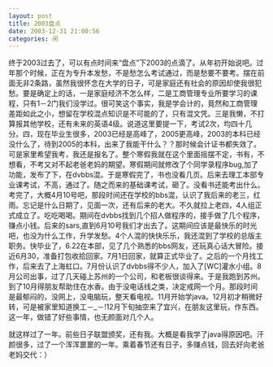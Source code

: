 ```yaml
---
layout: post
title: 2003盘点
date: 2003-12-31 21:00:56
categories: 闲
---
```

终于2003过去了，可以有点时间来“盘点”下2003的点滴了。从年初开始说吧。过年那个时候，正在为专升本发愁，不是愁怎么考试通过，而是愁要不要考。摆在前面无非2条路，虽然我很怀念在大学的日子，可是家庭还有社会的原因却使我很犯愁。要是确定上的话，一是家庭经济不怎么样，二是工商管理专业所要学习的课程，只有1－2门我们没学过。很可笑这个事实，我是学会计的，竟然和工商管理差距如此之小，想留在学校混点知识是不可能的了，只有混文凭。三是我懒，不打算报其他学校，还有未来的英语4级。说道这里要提一下，考试2次，均四十几分。四，现在毕业生很多，2003已经是高峰了，2005更高峰，2003的本科已经没什么了，待到2005的本科，出来了我能干什么？？那时候会计证书都失效了。可是家里希望我考，我还是报名了。整个寒假我就在这个里面摇摆不定，书有，不想看，不考又对不起老爸老妈的期望。寒假期间就修改了个同学录程序bug,加了功能，发布了下，在dvbbs混。于是寒假完了，书也没看几页。后来去理工本部专业课考试，不高，通过了。随之而来的基础课考试，砸了。没看书还能考出什么。考完了，大概4月10号吧，那段时间还在学校的bbs混，认识了我后来的老三，红雨。忘记是什么日期了，见面一次，还有后来的老大。不久就拉上老四，4人组正式成立了。吃吃喝喝。期间在dvbbs找到几个招人做程序的，接手做了几个程序，赚点小钱。后来的sars,直到6月10号我们才出去了。这期间应该是最快乐的时光吧，也没为什么工作，升学发愁。4个人混的快快乐乐，我还混到了学校的总版主职务。快毕业了，6.22在本部，见了几个熟悉的bbs网友，还玩真心话大冒险。接近6月30，准备打包收拾回家。7月1日回家，就算正式毕业了。之后的一个月找工作，后来去了上海虹口。7月份认识了dvbbs得不少人，加入了[WC]灌水小组。8月公司出事，过了几天碰上苏州的一个公司，和老板很谈得来。于是我跑到苏州。到了10月得朋友帮助住在水香。由于没电话线之类，决定戒网一个月。那段时间是最郁闷的，没网上，没电脑玩，整天看电视。11月开始学java。12月初才稍微好转，可是被家里知道换工－_－!12月下旬抽空来了宜兴，在朋友这里玩，作东西。这一年，做错了好些事情，也无颜面对几个人。

   就这样过了一年。前些日子联盟颁奖，还有我。大概是看我学了java得原因吧。汗颜很多，过了一个浑浑噩噩的一年。乘着春节还有日子，多赚点钱，回去好向老爸老妈交代：）